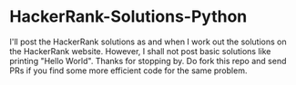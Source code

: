 # HackerRank-Solutions-Python
I'll post the HackerRank solutions as and when I work out the solutions on the HackerRank website. 
However, I shall not post basic solutions like printing "Hello World".
Thanks for stopping by. Do fork this repo and send PRs if you find some more efficient code for the same problem.

